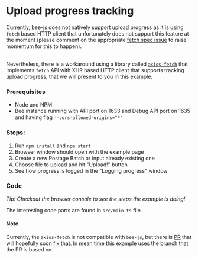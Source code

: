 # Upload progress tracking

Currently, bee-js does not natively support upload progress as it is using `fetch` based HTTP client
that unfortunately does not support this feature at the moment (please comment on the appropriate
[fetch spec issue](https://github.com/whatwg/fetch/issues/607) to raise momentum for this to happen).
<br><br>

Nevertheless, there is a workaround using a library called [`axios-fetch`](https://github.com/lifeomic/axios-fetch)
that implements `fetch` API with XHR based HTTP client that supports tracking upload progress, that we will present to you in this example.

### Prerequisites

 - Node and NPM
- Bee instance running with API port on 1633 and Debug API port on 1635 and having flag `--cors-allowed-origins="*"`

### Steps:

1. Run `npm install` and `npm start`
2. Browser window should open with the example page
3. Create a new Postage Batch or input already existing one
4. Choose file to upload and hit "Upload!" button
5. See how progress is logged in the "Logging progress" window

### Code

*Tip! Checkout the browser console to see the steps the example is doing!*

The interesting code parts are found in `src/main.ts` file.

#### Note

Currently, the `axios-fetch` is not compatible with `bee-js`, but there is [PR](https://github.com/lifeomic/axios-fetch/pull/86)
that will hopefully soon fix that. In mean time this example uses the branch that the PR is based on.
